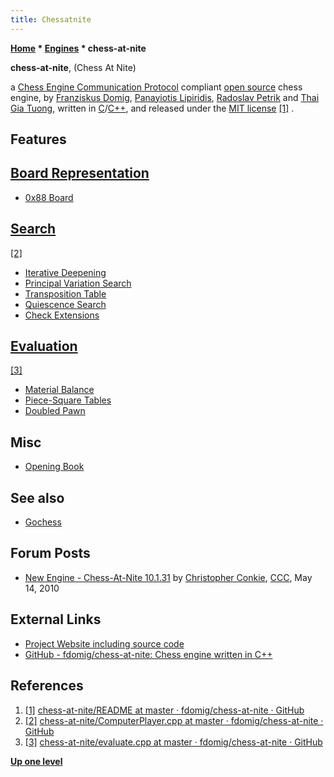 ```yaml
---
title: Chessatnite
---
```

**[Home](Home "Home") * [Engines](Engines "Engines") * chess-at-nite**

**chess-at-nite**, (Chess At Nite)

a [Chess Engine Communication Protocol](Chess_Engine_Communication_Protocol "Chess Engine Communication Protocol") compliant [open source](Category:Open_Source "Category:Open Source") chess engine, by [Franziskus Domig](index.php?title=Franziskus_Domig&action=edit&redlink=1 "Franziskus Domig (page does not exist)"), [Panayiotis Lipiridis](index.php?title=Panayiotis_Lipiridis&action=edit&redlink=1 "Panayiotis Lipiridis (page does not exist)"), [Radoslav Petrik](index.php?title=Radoslav_Petrik&action=edit&redlink=1 "Radoslav Petrik (page does not exist)") and [Thai Gia Tuong](index.php?title=Thai_Gia_Tuong&action=edit&redlink=1 "Thai Gia Tuong (page does not exist)"),
written in [C](C "C")/[C++](Cpp "Cpp"), and released under the [MIT license](Massachusetts_Institute_of_Technology#License "Massachusetts Institute of Technology") <a id="cite-note-1" href="#cite-ref-1">[1]</a> .

## Features

## [Board Representation](Board_Representation "Board Representation")

- [0x88 Board](0x88 "0x88")

## [Search](Search "Search")

<a id="cite-note-2" href="#cite-ref-2">[2]</a>

- [Iterative Deepening](Iterative_Deepening "Iterative Deepening")
- [Principal Variation Search](Principal_Variation_Search "Principal Variation Search")
- [Transposition Table](Transposition_Table "Transposition Table")
- [Quiescence Search](Quiescence_Search "Quiescence Search")
- [Check Extensions](Check_Extensions "Check Extensions")

## [Evaluation](Evaluation "Evaluation")

<a id="cite-note-3" href="#cite-ref-3">[3]</a>

- [Material Balance](Material "Material")
- [Piece-Square Tables](Piece-Square_Tables "Piece-Square Tables")
- [Doubled Pawn](Doubled_Pawn "Doubled Pawn")

## Misc

- [Opening Book](Opening_Book "Opening Book")

## See also

- [Gochess](Gochess "Gochess")

## Forum Posts

- [New Engine - Chess-At-Nite 10.1.31](http://www.talkchess.com/forum3/viewtopic.php?f=2&t=34296) by [Christopher Conkie](index.php?title=Christopher_Conkie&action=edit&redlink=1 "Christopher Conkie (page does not exist)"), [CCC](CCC "CCC"), May 14, 2010

## External Links

- [Project Website including source code](https://code.google.com/archive/p/chess-at-nite/)
- [GitHub - fdomig/chess-at-nite: Chess engine written in C++](https://github.com/fdomig/chess-at-nite)

## References

1. <a id="cite-ref-1" href="#cite-note-1">[1]</a> [chess-at-nite/README at master · fdomig/chess-at-nite · GitHub](https://github.com/fdomig/chess-at-nite/blob/master/README)
1. <a id="cite-ref-2" href="#cite-note-2">[2]</a> [chess-at-nite/ComputerPlayer.cpp at master · fdomig/chess-at-nite · GitHub](https://github.com/fdomig/chess-at-nite/blob/master/src/player/ComputerPlayer.cpp)
1. <a id="cite-ref-3" href="#cite-note-3">[3]</a> [chess-at-nite/evaluate.cpp at master · fdomig/chess-at-nite · GitHub](https://github.com/fdomig/chess-at-nite/blob/master/src/model/evaluate.cpp)

**[Up one level](Engines "Engines")**

